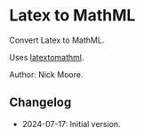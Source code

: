 # Latex to MathML

Convert Latex to MathML.

Uses [latextomathml](https://www.npmjs.com/package/latextomathml).

Author: Nick Moore.

## Changelog

- 2024-07-17: Initial version.
